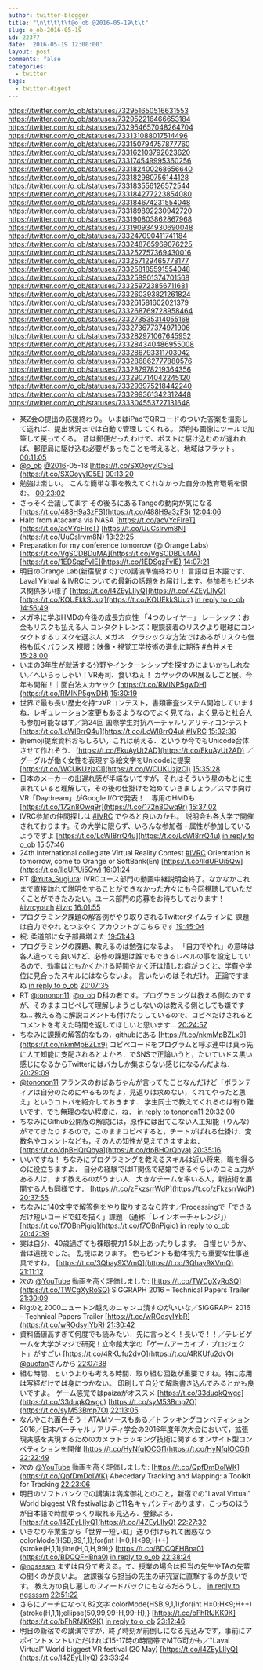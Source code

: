 ```yaml
---
author: twitter-blogger
title: "\n\t\t\t\t@o_ob @2016-05-19\t\t"
slug: o_ob-2016-05-19
id: 22377
date: '2016-05-19 12:00:00'
layout: post
comments: false
categories:
  - twitter
tags:
  - twitter-digest
---
```


https://twitter.com/o_ob/statuses/732951650516631553 https://twitter.com/o_ob/statuses/732952216466653184 https://twitter.com/o_ob/statuses/732954657048264704 https://twitter.com/o_ob/statuses/733131088017514496 https://twitter.com/o_ob/statuses/733150794757877760 https://twitter.com/o_ob/statuses/733162103792623620 https://twitter.com/o_ob/statuses/733174549995360256 https://twitter.com/o_ob/statuses/733182400268656640 https://twitter.com/o_ob/statuses/733182980756144128 https://twitter.com/o_ob/statuses/733183556126572544 https://twitter.com/o_ob/statuses/733184277223854080 https://twitter.com/o_ob/statuses/733184674231554048 https://twitter.com/o_ob/statuses/733189892230942720 https://twitter.com/o_ob/statuses/733190803862867968 https://twitter.com/o_ob/statuses/733190934930690048 https://twitter.com/o_ob/statuses/733247090411741184 https://twitter.com/o_ob/statuses/733248765969076225 https://twitter.com/o_ob/statuses/733252757369430016 https://twitter.com/o_ob/statuses/733257129465778177 https://twitter.com/o_ob/statuses/733258185591554048 https://twitter.com/o_ob/statuses/733258901374701568 https://twitter.com/o_ob/statuses/733259723856711681 https://twitter.com/o_ob/statuses/733260393821261824 https://twitter.com/o_ob/statuses/733261581602021379 https://twitter.com/o_ob/statuses/733268769728958464 https://twitter.com/o_ob/statuses/733273535314055168 https://twitter.com/o_ob/statuses/733273677374971906 https://twitter.com/o_ob/statuses/733282971067645952 https://twitter.com/o_ob/statuses/733284340486955008 https://twitter.com/o_ob/statuses/733286793311703042 https://twitter.com/o_ob/statuses/733286862777880576 https://twitter.com/o_ob/statuses/733287978219364356 https://twitter.com/o_ob/statuses/733290714042245120 https://twitter.com/o_ob/statuses/733293975218442240 https://twitter.com/o_ob/statuses/733299361342312448 https://twitter.com/o_ob/statuses/733304553727131648  

*   某Z会の提出の応援終わり。 いまはiPadでQRコードのついた答案を撮影して送れば、提出状況までは自動で管理してくれる。 添削も画像にツールで加筆して戻ってくる。 昔は郵便だったわけで、ポストに駆け込むのが遅れれば、郵便局に駆け込む必要があったことを考えると、地域はフラット。 [00:11:05](https://twitter.com/o_ob/statuses/732951650516631553)
*   [@o_ob](https://twitter.com/o_ob) [@2016](https://twitter.com/2016)-05-18 [https://t.co/SXOoyyIC5E](https://t.co/SXOoyyIC5E) [00:13:20](https://twitter.com/o_ob/statuses/732952216466653184)
*   勉強は楽しい。 こんな簡単な事を教えてくれなかった自分の教育環境を恨む。 [00:23:02](https://twitter.com/o_ob/statuses/732954657048264704)
*   さっそく会議してます その後ろにあるTangoの動向が気になる [https://t.co/488H9a3zFS](https://t.co/488H9a3zFS) [12:04:06](https://twitter.com/o_ob/statuses/733131088017514496)
*   Halo from Atacama via NASA [https://t.co/acVYcFIreT](https://t.co/acVYcFIreT) [https://t.co/UuCsIrvm8N](https://t.co/UuCsIrvm8N) [13:22:25](https://twitter.com/o_ob/statuses/733150794757877760)
*   Preparation for my conference tomorrow (@ Orange Labs) [https://t.co/VgSCDBDuMA](https://t.co/VgSCDBDuMA) [https://t.co/1EDSgzFvIE](https://t.co/1EDSgzFvIE) [14:07:21](https://twitter.com/o_ob/statuses/733162103792623620)
*   明日のOrange Lab(新宿駅すぐ)での講演準備終わり！ 言語は日本語です、Laval Virtual & IVRCについての最新の話題をお届けします。参加者もビジネス関係多い様子 [https://t.co/l4ZEyLIIyQ](https://t.co/l4ZEyLIIyQ) [https://t.co/KOUEkkSUuz](https://t.co/KOUEkkSUuz) [in reply to o_ob](https://twitter.com/o_ob/statuses/728783262332526592) [14:56:49](https://twitter.com/o_ob/statuses/733174549995360256)
*   メガネに学ぶHMDの今後の成長方向性 「4つのレイヤー」 レーシック：お金もリスクも払える人 コンタクトレンズ：眼鏡装着のリスクより眼球にコンタクトするリスクを選ぶ人 メガネ：クラシックな方法ではあるがリスクも価格も低くバランス 裸眼：映像・視覚工学技術の進化に期待 #白井メモ [15:28:00](https://twitter.com/o_ob/statuses/733182400268656640)
*   いまの3年生が就活する分野やインターンシップを探すのによいかもしれない／へいらっしゃい！VR寿司、食いねぇ！ カヤックのVR展＆しごと展、今年も開催！｜面白法人カヤック [https://t.co/RMINP5gwDH](https://t.co/RMINP5gwDH) [15:30:19](https://twitter.com/o_ob/statuses/733182980756144128)
*   世界で最も長い歴史を持つVRコンテスト，書類審査システム開始していますね．レギュレーション変更もあるようなのでよく見てね，よく見ると社会人も参加可能なはず／第24回 国際学生対抗バーチャルリアリティコンテスト [https://t.co/LcWI8rrQ4u](https://t.co/LcWI8rrQ4u) [#IVRC](https://twitter.com/search?q=%23IVRC&src=hash) [15:32:36](https://twitter.com/o_ob/statuses/733183556126572544)
*   新emoji提案資料おもしろい，これは萌える．というか今でもUnicode合体させて作れそう． [https://t.co/EkuAyUt2AD](https://t.co/EkuAyUt2AD) ／グーグルが働く女性を表現する絵文字をUnicodeに提案 [https://t.co/WCUKUzjzCl](https://t.co/WCUKUzjzCl) [15:35:28](https://twitter.com/o_ob/statuses/733184277223854080)
*   日本のメーカーの出遅れ感が半端ないですが，それはそういう星のもとに生まれていると理解して，その後の仕掛けを始めていきましょう／スマホ向けVR「Daydream」がGoogle I/Oで発表！　専用のHMDも [https://t.co/172n8Owq9r](https://t.co/172n8Owq9r) [15:37:02](https://twitter.com/o_ob/statuses/733184674231554048)
*   IVRC参加の仲間探しは [#IVRC](https://twitter.com/search?q=%23IVRC&src=hash) でやると良いのかも。 説明会も各大学で開催されております。その大学に限らず、いろんな参加者・属性が参加しているようですよ [https://t.co/LcWI8rrQ4u](https://t.co/LcWI8rrQ4u) [in reply to o_ob](https://twitter.com/o_ob/statuses/733183556126572544) [15:57:46](https://twitter.com/o_ob/statuses/733189892230942720)
*   24th International collegiate Virtual Reality Contest [#IVRC](https://twitter.com/search?q=%23IVRC&src=hash) Orientation is tomorrow, come to Orange or SoftBank(En) [https://t.co/lldUPUi5Qw](https://t.co/lldUPUi5Qw) [16:01:24](https://twitter.com/o_ob/statuses/733190803862867968)
*   RT [@Yuta_Sugiura](https://twitter.com/Yuta_Sugiura): IVRCユース部門の動画中継説明会終了。なかなかこれまで直接訪れて説明をすることができなかった方々にも今回視聴していただくことができたみたい。ユース部門の応募をお待ちしております！ [#ivrcyouth](https://twitter.com/search?q=%23ivrcyouth&src=hash) [#ivrc](https://twitter.com/search?q=%23ivrc&src=hash) [16:01:55](https://twitter.com/o_ob/statuses/733190934930690048)
*   プログラミング課題の解答例がやり取りされるTwitterタイムラインに 課題は自力でやれ とつぶやく アカウントがこちらです [19:45:04](https://twitter.com/o_ob/statuses/733247090411741184)
*   祝: 柔道部に女子部員増えた [19:51:43](https://twitter.com/o_ob/statuses/733248765969076225)
*   プログラミングの課題、教えるのは勉強になるよ。 「自力でやれ」の意味は各人違っても良いけど、必修の課題は誰でもできるレベルの事を設定しているので、効率はともかくかける時間やかく汗は惜しむ癖がつくと、学費や学位に見合ったスキルにはならないよ。 言いたいのはそれだけ。 正論ですまぬ [in reply to o_ob](https://twitter.com/o_ob/statuses/733247090411741184) [20:07:35](https://twitter.com/o_ob/statuses/733252757369430016)
*   RT [@tononon11](https://twitter.com/tononon11): [@o_ob](https://twitter.com/o_ob) D科の者です。プログラミングは教える側なのですが、そのままコピペして理解しようとしないのは教える側としても嫌ですね… 教える為に解説コメントも付けたりしているので、コピペだけされるとコメントを考えた時間を返してほしいと思います… [20:24:57](https://twitter.com/o_ob/statuses/733257129465778177)
*   ちなみに課題の解答的なもの，githubにある [https://t.co/nkmMpBZLx9](https://t.co/nkmMpBZLx9) コピペコードをプログラムと呼ぶ連中は真っ先に人工知能に支配されるとよかろ．でSNSで正論いうと，たいていドス黒い感じになるからTwitterにはバカしか集まらない感じになるんだよね． [20:29:09](https://twitter.com/o_ob/statuses/733258185591554048)
*   [@tononon11](https://twitter.com/tononon11) フランスのおばあちゃんが言ってたことなんだけど「ボランティアは自分のためにやるものだよ，見返りは求めない，くれてやったと思え」というコトバを紹介しておきます． 学生同士で教えてくれるのは有り難いです．でも無理のない程度に，ね． [in reply to tononon11](https://twitter.com/tononon11/statuses/733255512175730689) [20:32:00](https://twitter.com/o_ob/statuses/733258901374701568)
*   ちなみにGithub公開版の解説には，原作には出てこない人工知能（りんな）がでてきたりするので，このままコピペすると，チートがばれる仕掛け．変数名やコメントなども，その人の知性が見えてきますよね． [https://t.co/dpBHQrQbya](https://t.co/dpBHQrQbya) [20:35:16](https://twitter.com/o_ob/statuses/733259723856711681)
*   いいですね！ ちなみにプログラミングを教えるスキルは近い将来，職を得るのに役立ちますよ． 自分の経験ではIT関係で結婚できるぐらいのコミュ力がある人は，まず教えるのがうまい人．大きなチームを率いる人，新技術を展開する人も同様です． [https://t.co/zFkzsrrWdP](https://t.co/zFkzsrrWdP) [20:37:55](https://twitter.com/o_ob/statuses/733260393821261824)
*   ちなみに140文字で解答例をやり取りするなら許す／Processingで「できるだけ短いコードで虹を描く」課題 （通称「レインボーチャレンジ」） [https://t.co/f7OBnPjgiq](https://t.co/f7OBnPjgiq) [in reply to o_ob](https://twitter.com/o_ob/statuses/733247090411741184) [20:42:39](https://twitter.com/o_ob/statuses/733261581602021379)
*   実は自分、40歳過ぎても裸眼視力1.5以上あったりします。 自慢というか、昔は遠視でした。 乱視はあります。 色もピントも動体視力も重要な仕事道具ですね。 [https://t.co/3Qhay9XVmQ](https://t.co/3Qhay9XVmQ) [21:11:12](https://twitter.com/o_ob/statuses/733268769728958464)
*   次の [@YouTube](https://twitter.com/YouTube) 動画を高く評価しました: [https://t.co/TWCgXyRoSQ](https://t.co/TWCgXyRoSQ) SIGGRAPH 2016 – Technical Papers Trailer [21:30:09](https://twitter.com/o_ob/statuses/733273535314055168)
*   Rigのと2000ニュートン越えのニャンコ潰すのがいいな／SIGGRAPH 2016 – Technical Papers Trailer [https://t.co/wROdsyIYbR](https://t.co/wROdsyIYbR) [21:30:42](https://twitter.com/o_ob/statuses/733273677374971906)
*   資料価値高すぎて何度でも読みたい．先に言っとく！長いで！！／テレビゲームを大学がマジで研究！立命館大学の「ゲームアーカイブ・プロジェクト」がすごい [https://t.co/4RKUfu2dvO](https://t.co/4RKUfu2dvO) [@aucfan](https://twitter.com/aucfan)さんから [22:07:38](https://twitter.com/o_ob/statuses/733282971067645952)
*   組む時間、というよりも考える時間、取り組む回数が重要ですね。特に応用は写経だけでは身につかない。 印刷して自分で解説書き込んでみるとかも良いですよ。 ゲーム感覚ではpaizaがオススメ [https://t.co/33duqkQwgc](https://t.co/33duqkQwgc) [https://t.co/syM53Bmp7O](https://t.co/syM53Bmp7O) [22:13:05](https://twitter.com/o_ob/statuses/733284340486955008)
*   なんやこれ面白そう！ATAMソースもある／トラッキングコンペティション2016／日本バーチャルリアリティ学会の2016年度年次大会において，拡張現実感を実現するためのカメラトラッキング技術に関するオンサイト型コンペティションを開催 [https://t.co/HyNfqIOCGf](https://t.co/HyNfqIOCGf) [22:22:49](https://twitter.com/o_ob/statuses/733286793311703042)
*   次の [@YouTube](https://twitter.com/YouTube) 動画を高く評価しました: [https://t.co/QpfDmDoIWK](https://t.co/QpfDmDoIWK) Abecedary Tracking and Mapping: a Toolkit for Tracking [22:23:06](https://twitter.com/o_ob/statuses/733286862777880576)
*   明日のソフトバンクでの講演は満席御礼とのこと，新宿での"Laval Virtual” World biggest VR festivalはあと11名キャパシティあります，こっちのほうが日本語で時間ゆっくり取れる見込み．登録よろ． [https://t.co/l4ZEyLIIyQ](https://t.co/l4ZEyLIIyQ) [22:27:32](https://twitter.com/o_ob/statuses/733287978219364356)
*   いきなり卒業生から「世界一短い虹」送り付けられて困惑なう colorMode(HSB,99,1,1);for(int H=0;H<99;H++){stroke(H,1,1);line(H,0,H,99);} [https://t.co/BDCQFHBna0](https://t.co/BDCQFHBna0) [in reply to o_ob](https://twitter.com/o_ob/statuses/733261581602021379) [22:38:24](https://twitter.com/o_ob/statuses/733290714042245120)
*   [@ngssssm](https://twitter.com/ngssssm) まずは自分で考える。で、授業の場合は担当の先生やTAの先輩の聞くのが良いよ。 放課後なら担当の先生の研究室に直撃するのが良いです。 教え方の良し悪しのフィードバックにもなるだろうし。 [in reply to ngssssm](https://twitter.com/ngssssm/statuses/733284623040438272) [22:51:22](https://twitter.com/o_ob/statuses/733293975218442240)
*   さらにアーチになって82文字 colorMode(HSB,9,1,1);for(int H=0;H<9;H++){stroke(H,1,1);ellipse(50,99,99-H,99-H);} [https://t.co/bFhRfJKK9K](https://t.co/bFhRfJKK9K) [in reply to o_ob](https://twitter.com/o_ob/statuses/733290714042245120) [23:12:46](https://twitter.com/o_ob/statuses/733299361342312448)
*   明日の新宿での講演ですが，終了時刻が前倒しになる見込みです，事前にアポイントメントいただければ15-17時の時間帯でMTG可かも／"Laval Virtual” World biggest VR festival (20 May) [https://t.co/l4ZEyLIIyQ](https://t.co/l4ZEyLIIyQ) [23:33:24](https://twitter.com/o_ob/statuses/733304553727131648)